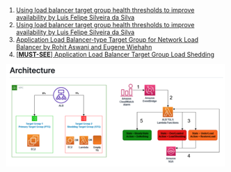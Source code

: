

1. [Using load balancer target group health thresholds to improve availability by Luis Felipe Silveira da Silva](https://aws.amazon.com/blogs/networking-and-content-delivery/using-load-balancer-target-group-health-thresholds-to-improve-availability/)
1. [Using load balancer target group health thresholds to improve availability by Luis Felipe Silveira da Silva](https://aws.amazon.com/blogs/networking-and-content-delivery/using-load-balancer-target-group-health-thresholds-to-improve-availability/)
1. [Application Load Balancer-type Target Group for Network Load Balancer by Rohit Aswani and Eugene Wiehahn](https://aws.amazon.com/blogs/networking-and-content-delivery/application-load-balancer-type-target-group-for-network-load-balancer/)
1. [[**MUST-SEE**] Application Load Balancer Target Group Load Shedding](https://github.com/aws-samples/aws-alb-target-group-load-shedding/blob/main/README.md)
 <img src="./images/target-groups-1.png" title="tg-1.png" width="900"/>
